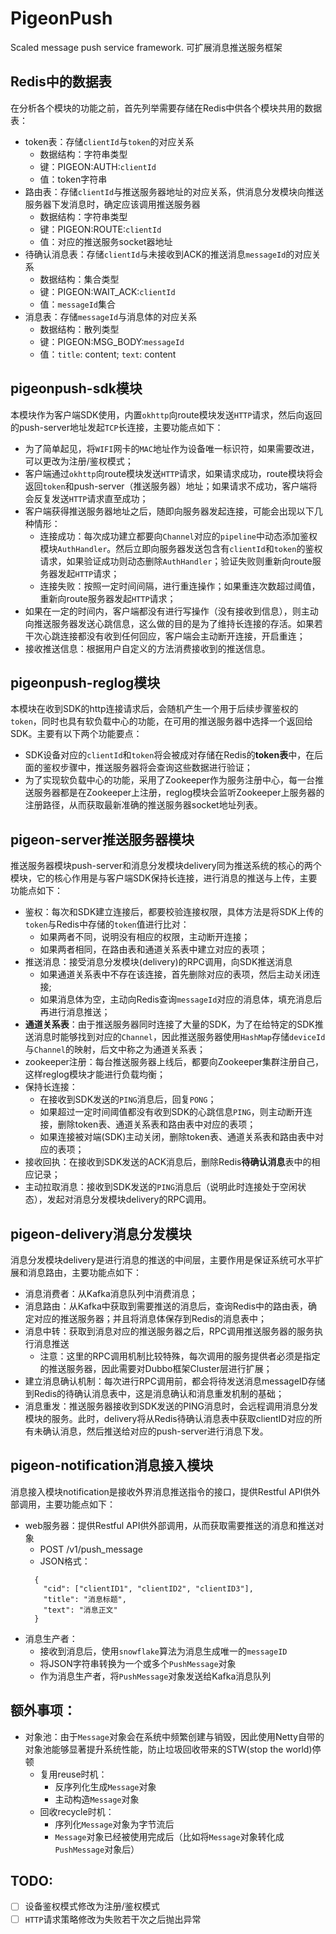 # PigeonPush
Scaled message push service framework. 可扩展消息推送服务框架

## Redis中的数据表
在分析各个模块的功能之前，首先列举需要存储在Redis中供各个模块共用的数据表：
- token表：存储`clientId`与`token`的对应关系
  - 数据结构：字符串类型
  - 键：PIGEON:AUTH:`clientId`
  - 值：token字符串
- 路由表：存储`clientId`与推送服务器地址的对应关系，供消息分发模块向推送服务器下发消息时，确定应该调用推送服务器
  - 数据结构：字符串类型
  - 键：PIGEON:ROUTE:`clientId`
  - 值：对应的推送服务socket器地址
- 待确认消息表：存储`clientId`与未接收到ACK的推送消息`messageId`的对应关系
  - 数据结构：集合类型
  - 键：PIGEON:WAIT_ACK:`clientId`
  - 值：`messageId`集合
- 消息表：存储`messageId`与消息体的对应关系
  - 数据结构：散列类型
  - 键：PIGEON:MSG_BODY:`messageId`
  - 值：`title`: content; `text`: content

## pigeonpush-sdk模块
本模块作为客户端SDK使用，内置`okhttp`向route模块发送`HTTP`请求，然后向返回的push-server地址发起`TCP`长连接，主要功能点如下：
- 为了简单起见，将`WIFI`网卡的`MAC`地址作为设备唯一标识符，如果需要改进，可以更改为注册/鉴权模式；
- 客户端通过`okhttp`向route模块发送`HTTP`请求，如果请求成功，route模块将会返回`token`和push-server（推送服务器）地址；如果请求不成功，客户端将会反复发送`HTTP`请求直至成功；
- 客户端获得推送服务器地址之后，随即向服务器发起连接，可能会出现以下几种情形：
  - 连接成功：每次成功建立都要向`Channel`对应的`pipeline`中动态添加鉴权模块`AuthHandler`。然后立即向服务器发送包含有`clientId`和`token`的鉴权请求，如果验证成功则动态删除`AuthHandler`；验证失败则重新向route服务器发起`HTTP`请求；
  - 连接失败：按照一定时间间隔，进行重连操作；如果重连次数超过阈值，重新向route服务器发起`HTTP`请求；
 - 如果在一定的时间内，客户端都没有进行写操作（没有接收到信息），则主动向推送服务器发送心跳信息，这么做的目的是为了维持长连接的存活。如果若干次心跳连接都没有收到任何回应，客户端会主动断开连接，开启重连；
 - 接收推送信息：根据用户自定义的方法消费接收到的推送信息。
 
 ## pigeonpush-reglog模块
 本模块在收到SDK的http连接请求后，会随机产生一个用于后续步骤鉴权的`token`，同时也具有软负载中心的功能，在可用的推送服务器中选择一个返回给SDK。主要有以下两个功能要点：
 - SDK设备对应的`clientId`和`token`将会被成对存储在Redis的**token表**中，在后面的鉴权步骤中，推送服务器将会查询这些数据进行验证；
 - 为了实现软负载中心的功能，采用了Zookeeper作为服务注册中心，每一台推送服务器都是在Zookeeper上注册，reglog模块会监听Zookeeper上服务器的注册路径，从而获取最新准确的推送服务器socket地址列表。
 
 ## pigeon-server推送服务器模块
 推送服务器模块push-server和消息分发模块delivery同为推送系统的核心的两个模块，它的核心作用是与客户端SDK保持长连接，进行消息的推送与上传，主要功能点如下：
 - 鉴权：每次和SDK建立连接后，都要校验连接权限，具体方法是将SDK上传的`token`与Redis中存储的`token`值进行比对：
    - 如果两者不同，说明没有相应的权限，主动断开连接；
    - 如果两者相同，在路由表和通道关系表中建立对应的表项；
 - 推送消息：接受消息分发模块(delivery)的RPC调用，向SDK推送消息
    - 如果通道关系表中不存在该连接，首先删除对应的表项，然后主动关闭连接;
    - 如果消息体为空，主动向Redis查询`messageId`对应的消息体，填充消息后再进行消息推送；
 - **通道关系表**：由于推送服务器同时连接了大量的SDK，为了在给特定的SDK推送消息时能够找到对应的`Channel`，因此推送服务器使用`HashMap`存储`deviceId`与`Channel`的映射，后文中称之为通道关系表；
 - zookeeper注册：每台推送服务器上线后，都要向Zookeeper集群注册自己，这样reglog模块才能进行负载均衡；
 - 保持长连接：
    - 在接收到SDK发送的`PING`消息后，回复`PONG`；
    - 如果超过一定时间阈值都没有收到SDK的心跳信息`PING`，则主动断开连接，删除token表、通道关系表和路由表中对应的表项；
    - 如果连接被对端(SDK)主动关闭，删除token表、通道关系表和路由表中对应的表项；
 - 接收回执：在接收到SDK发送的ACK消息后，删除Redis**待确认消息**表中的相应记录；
 - 主动拉取消息：接收到SDK发送的`PING`消息后（说明此时连接处于空闲状态），发起对消息分发模块delivery的RPC调用。
 
 ## pigeon-delivery消息分发模块
 消息分发模块delivery是进行消息的推送的中间层，主要作用是保证系统可水平扩展和消息路由，主要功能点如下：
 - 消息消费者：从Kafka消息队列中消费消息；
 - 消息路由：从Kafka中获取到需要推送的消息后，查询Redis中的路由表，确定对应的推送服务器；并且将消息体保存到Redis的消息表中；
 - 消息中转：获取到消息对应的推送服务器之后，RPC调用推送服务器的服务执行消息推送
    - 注意：这里的RPC调用机制比较特殊，每次调用的服务提供者必须是指定的推送服务器，因此需要对Dubbo框架Cluster层进行扩展；
 - 建立消息确认机制：每次进行RPC调用前，都会将待发送消息messageID存储到Redis的待确认消息表中，这是消息确认和消息重发机制的基础；
 - 消息重发：推送服务器接收到SDK发送的PING消息时，会远程调用消息分发模块的服务。此时，delivery将从Redis待确认消息表中获取clientID对应的所有未确认消息，然后推送给对应的push-server进行消息下发。
 
 
 ## pigeon-notification消息接入模块
 消息接入模块notification是接收外界消息推送指令的接口，提供Restful API供外部调用，主要功能点如下：
 - web服务器：提供Restful API供外部调用，从而获取需要推送的消息和推送对象
      - POST /v1/push_message
      - JSON格式：
      ```json5
        {
          "cid": ["clientID1", "clientID2", "clientID3"],
          "title": "消息标题",
          "text": "消息正文"
        }   
      ```
- 消息生产者：
  - 接收到消息后，使用`snowflake`算法为消息生成唯一的`messageID`
  - 将JSON字符串转换为一个或多个`PushMessage`对象
  - 作为消息生产者，将`PushMessage`对象发送给Kafka消息队列
   
 
 ## 额外事项：
 - 对象池：由于`Message`对象会在系统中频繁创建与销毁，因此使用Netty自带的对象池能够显著提升系统性能，防止垃圾回收带来的STW(stop the world)停顿
    - 复用reuse时机：
        - 反序列化生成`Message`对象
        - 主动构造`Message`对象
    - 回收recycle时机：
        - 序列化`Message`对象为字节流后
        - `Message`对象已经被使用完成后（比如将`Message`对象转化成`PushMessage`对象后）


## TODO:
- [ ] 设备鉴权模式修改为注册/鉴权模式
- [ ] `HTTP`请求策略修改为失败若干次之后抛出异常 